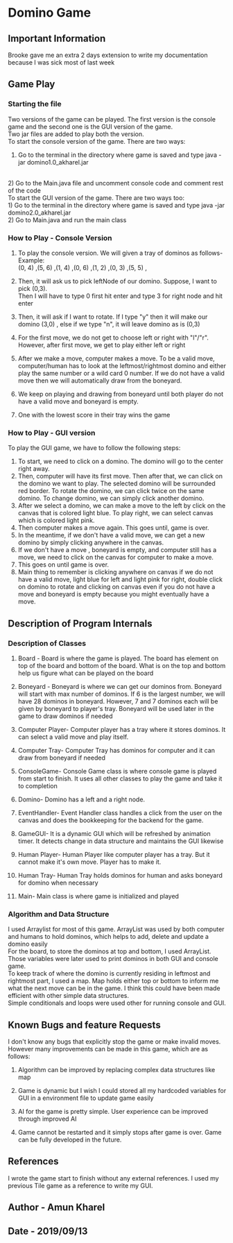 # Domino Game

## Important Information

Brooke gave me an extra 2 days extension to write my documentation because I was sick most of last week

## Game Play

### Starting the file

Two versions of the game can be played. The first version is the console game and 
the second one is the GUI version of the game. <br>
Two jar files are added to play both the version. <br>
To start the console version of the game. There are two ways: <br>
1) Go to the terminal in the directory where game is saved and type java -jar domino1.0_akharel.jar
<br>
2) Go to the Main.java file and uncomment console code and comment rest of the code

<br>
To start the GUI version of the game. There are two ways too: <br>
1) Go to the terminal in the directory where game is saved and type java -jar domino2.0_akharel.jar <br>
2) Go to Main.java and run the main class

### How to Play - Console Version

1) To play the console version. We will given a tray of dominos as follows- Example: <br>
(0, 4) ,(5, 6) ,(1, 4) ,(0, 6) ,(1, 2) ,(0, 3) ,(5, 5) , <br>

2) Then, it will ask us to pick leftNode of our domino. Suppose, I want to pick (0,3). <br>
Then I will have to type 0 first hit enter and type 3 for right node and hit enter <br>
3) Then, it will ask if I want to rotate. If I type "y" then it will make our domino (3,0) ,
else if we type "n", it will leave domino as is (0,3) <br>
4) For the first move, we do not get to choose left or right with "l"/"r". However, after first move, we 
get to play either left or right <br>
5) After we make a move, computer makes a move. To be a valid move, computer/human has
to look at the leftmost/rightmost domino and either play the same number or a wild card 0 number. 
If we do not have a valid move then we will automatically draw from the boneyard. <br>

6) We keep on playing and drawing from boneyard until both player do not have a valid move and
boneyard is empty.  <br>
7) One with the lowest score in their tray wins the game <br>


### How to Play - GUI version

To play the GUI game, we have to follow the following steps: <br>
1) To start, we need to click on a domino. The domino will go to the center right away. <br>
2) Then, computer will have its first move. Then after that, we can click on the domino we want to play.
The selected domino will be surrounded red border. To rotate the domino, we can click twice on the
same domino. To change domino, we can simply click another domino. <br>
3) After we select a domino, we can make a move to the left by click on the canvas that is colored
light blue. To play right, we can select canvas which is colored light pink. <br>
4) Then computer makes a move again. This goes until, game is over. <br>
5) In the meantime, if we don't have a valid move, we can get a new domino by simply clicking
anywhere in the canvas. <br>
6) If we don't have a move , boneyard is empty, and computer still has a move, we need to click
on the canvas for computer to make a move. <br>
7) This goes on until game is over. <br>
8) Main thing to remember is clicking anywhere on canvas if we do not have a valid move, 
light blue for left and light pink for right, double click on domino to rotate and clicking
on canvas even if you do not have a move and boneyard is empty because you might eventually have
a move.  <br>


## Description of Program Internals

### Description of Classes

1) Board - Board is where the game is played. The board has element on top of the board 
and bottom of the board. What is on the top and bottom help us figure what can be played on
the board <br>

2) Boneyard - Boneyard is where we can get our dominos from. Boneyard will start with 
max number of dominos. If 6 is the largest number, we will have 28 dominos in boneyard. 
However, 7 and 7 dominos each will be given by boneyard to player's tray. Boneyard will be
used later in the game to draw dominos if needed <br>

3) Computer Player- Computer player has a tray where it stores dominos. It can select a
valid move and play itself. <br>

4) Computer Tray- Computer Tray has dominos for computer and it can draw from boneyard if needed <br>

5) ConsoleGame- Console Game class is where console game is played from start to finish. It uses
all other classes to play the game and take it to completion <br>

6) Domino- Domino has a left and a right node. <br>

7) EventHandler- Event Handler class handles a click from the user on the canvas and 
does the bookkeeping for the backend for the game. <br>

8) GameGUI- It is a dynamic GUI which will be refreshed by animation timer. It detects
change in data structure and maintains the GUI likewise <br>

9) Human Player- Human Player like computer player has a tray. But it cannot make it's own
move. Player has to make it. <br>

10) Human Tray- Human Tray holds dominos for human and asks boneyard for domino when 
necessary <br>

11) Main- Main class is where game is initialized and played <br>


### Algorithm and Data Structure

I used Arraylist for most of this game. ArrayList was used by both computer and humans to hold
dominos, which helps to  add, delete and update a domino easily <br>
For the board, to store the dominos at top and bottom, I used ArrayList. Those 
variables were later used to print dominos in both GUI and console game. <br>
To keep track of  where the domino is currently residing in leftmost and rightmost part, I used a map.
Map holds either top or bottom to inform me what the next move can be in the game. I think
this could have been made efficient with other simple data structures. <br>
Simple conditionals and loops were used other for running console and GUI. 

## Known Bugs and feature Requests

I don't know any bugs that explicitly stop the game or make invalid moves. However many improvements 
can be made in this game, which are as follows: <br>

1) Algorithm can be improved by replacing complex data structures like map <br>

2) Game is dynamic but I wish I could stored all my hardcoded variables for GUI in a 
environment file to update game easily <br>

3) AI for the game is pretty simple. User experience can be improved through improved AI <br>

4) Game cannot be restarted and it simply stops after game is over. Game can be fully
developed in the future. <br>

## References
I wrote the game start to finish without any external references. I used my previous 
Tile game as a reference to write my GUI. 

## Author - Amun Kharel

## Date - 2019/09/13